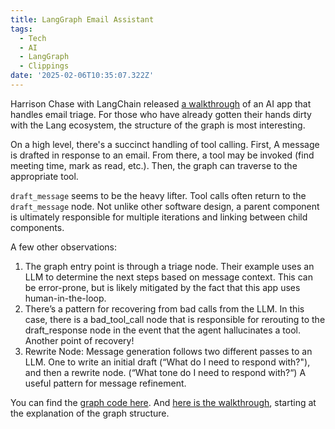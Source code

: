 ```yaml
---
title: LangGraph Email Assistant
tags:
  - Tech
  - AI
  - LangGraph
  - Clippings
date: '2025-02-06T10:35:07.322Z'
---
```


Harrison Chase with LangChain released [a walkthrough](https://www.youtube.com/watch?v=1A79eYjiBvo&ab_channel=LangChain) of an AI app that handles email triage. For those who have already gotten their hands dirty with the Lang ecosystem, the structure of the graph is most interesting.

On a high level, there's a succinct handling of tool calling. First, A message is drafted in response to an email. From there, a tool may be invoked (find meeting time, mark as read, etc.). Then, the graph can traverse to the appropriate tool.

`draft_message` seems to be the heavy lifter. Tool calls often return to the `draft_message` node. Not unlike other software design, a parent component is ultimately responsible for multiple iterations and linking between child components.

A few other observations:

1. The graph entry point is through a triage node. Their example uses an LLM to determine the next steps based on message context. This can be error-prone, but is likely mitigated by the fact that this app uses human-in-the-loop.
2. There’s a pattern for recovering from bad calls from the LLM. In this case, there is a bad_tool_call node that is responsible for rerouting to the draft_response node in the event that the agent hallucinates a tool. Another point of recovery!
3. Rewrite Node: Message generation follows two different passes to an LLM. One to write an initial draft (“What do I need to respond with?"), and then a rewrite node. (“What tone do I need to respond with?“) A useful pattern for message refinement.

You can find the [graph code here](https://github.com/langchain-ai/executive-ai-assistant/blob/main/eaia/main/graph.py). And [here is the walkthrough](https://www.youtube.com/watch?v=1A79eYjiBvo&t=1029s&ab_channel=LangChain), starting at the explanation of the graph structure.
